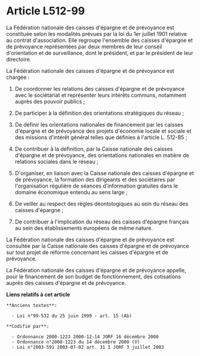 # Article L512-99

La Fédération nationale des caisses d'épargne et de prévoyance est constituée selon les modalités prévues par la loi du 1er
juillet 1901 relative au contrat d'association. Elle regroupe l'ensemble des caisses d'épargne et de prévoyance représentées
par deux membres de leur conseil d'orientation et de surveillance, dont le président, et par le président de leur directoire.

La Fédération nationale des caisses d'épargne et de prévoyance est chargée :

1. De coordonner les relations des caisses d'épargne et de prévoyance avec le sociétariat et représenter leurs intérêts
communs, notamment auprès des pouvoir publics ;

2. De participer à la définition des orientations stratégiques du réseau ;

3. De définir les orientations nationales de financement par les caisses d'épargne et de prévoyance des projets d'économie
locale et sociale et des missions d'intérêt général telles que définies à l'article L. 512-85 ;

4. De contribuer à la définition, par la Caisse nationale des caisses d'épargne et de prévoyance, des orientations nationales
en matière de relations sociales dans le réseau ;

5. D'organiser, en liaison avec la Caisse nationale des caisses d'épargne et de prévoyance, la formation des dirigeants et
des sociétaires par l'organisation régulière de séances d'information gratuites dans le domaine économique entendu au sens
large ;

6. De veiller au respect des règles déontologiques au sein du réseau des caisses d'épargne ;

7. De contribuer à l'implication du réseau des caisses d'épargne français au sein des établissements européens de même
nature.

La Fédération nationale des caisses d'épargne et de prévoyance est consultée par la Caisse nationale des caisses d'épargne et
de prévoyance sur tout projet de réforme concernant les caisses d'épargne et de prévoyance.

La Fédération nationale des caisses d'épargne et de prévoyance appelle, pour le financement de son budget de fonctionnement,
des cotisations auprès des caisses d'épargne et de prévoyance.

**Liens relatifs à cet article**

	**Anciens textes**:

	  - Loi n°99-532 du 25 juin 1999 - art. 15 (Ab)

	**Codifié par**:

	  - Ordonnance 2000-1223 2000-12-14 JORF 16 décembre 2000
	  - Ordonnance n°2000-1223 du 14 décembre 2000 (V)
	  - Loi n°2003-591 2003-07-02 art. 31 I JORF 3 juillet 2003
